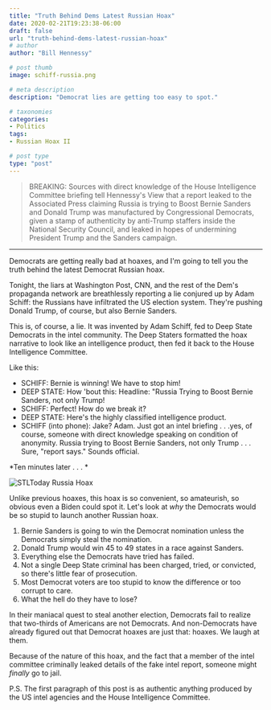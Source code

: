 ```yaml
---
title: "Truth Behind Dems Latest Russian Hoax"
date: 2020-02-21T19:23:38-06:00
draft: false
url: "truth-behind-dems-latest-russian-hoax"
# author
author: "Bill Hennessy"

# post thumb
image: schiff-russia.png

# meta description
description: "Democrat lies are getting too easy to spot."

# taxonomies
categories: 
- Politics
tags:
- Russian Hoax II

# post type
type: "post"
---
```


> BREAKING: Sources with direct knowledge of the House Intelligence Committee briefing tell Hennessy's View that a report leaked to the Associated Press claiming Russia is trying to Boost Bernie Sanders and Donald Trump was manufactured by Congressional Democrats, given a stamp of authenticity by anti-Trump staffers inside the National Security Council, and leaked in hopes of undermining President Trump and the Sanders campaign. 

---

Democrats are getting really bad at hoaxes, and I'm going to tell you the truth behind the latest Democrat Russian hoax. 

Tonight, the liars at Washington Post, CNN, and the rest of the Dem's propaganda network are breathlessly reporting a lie conjured up by Adam Schiff: the Russians have infiltrated the US election system. They're pushing Donald Trump, of course, but also Bernie Sanders. 

This is, of course, a lie. It was invented by Adam Schiff, fed to Deep State Democrats in the intel community. The Deep Staters formatted the hoax narrative to look like an intelligence product, then fed it back to the House Intelligence Committee. 

Like this:

- SCHIFF: Bernie is winning! We have to stop him!
- DEEP STATE: How 'bout this: Headline: "Russia Trying to Boost Bernie Sanders, not only Trump!
- SCHIFF: Perfect! How do we break it? 
- DEEP STATE: Here's the highly classified intelligence product.
- SCHIFF (into phone): Jake? Adam. Just got an intel briefing . . .yes, of course, someone with direct knowledge speaking on condition of anonymity. Russia trying to Boost Bernie Sanders, not only Trump . . . Sure, "report says." Sounds official.

*Ten minutes later . . . *

![STLToday Russia Hoax](/images/stltoday-russia-hoax.png)

Unlike previous hoaxes, this hoax is so convenient, so amateurish, so obvious even a Biden could spot it. Let's look at *why* the Democrats would be so stupid to launch another Russian hoax.

1. Bernie Sanders is going to win the Democrat nomination unless the Democrats simply steal the nomination. 
2. Donald Trump would win 45 to 49 states in a race against Sanders.
3. Everything else the Democrats have tried has failed.
4. Not a single Deep State criminal has been charged, tried, or convicted, so there's little fear of prosecution. 
5. Most Democrat voters are too stupid to know the difference or too corrupt to care.
6. What the hell do they have to lose? 

In their maniacal quest to steal another election, Democrats fail to realize that two-thirds of Americans are not Democrats. And non-Democrats have already figured out that Democrat hoaxes are just that: hoaxes. We laugh at them.

Because of the nature of this hoax, and the fact that a member of the intel committee criminally leaked details of the fake intel report, someone might *finally* go to jail. 

P.S. The first paragraph of this post is as authentic anything produced by the US intel agencies and the House Intelligence Committee.  

